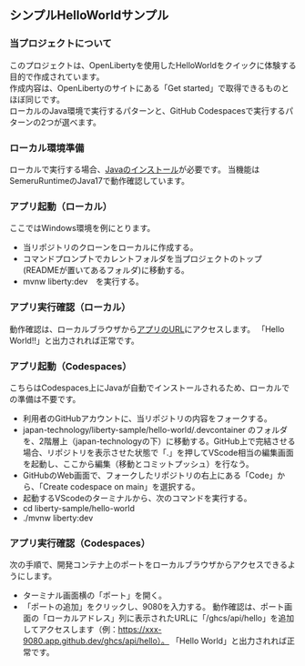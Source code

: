 ## シンプルHelloWorldサンプル
### 当プロジェクトについて
このプロジェクトは、OpenLibertyを使用したHelloWorldをクイックに体験する目的で作成されています。  
作成内容は、OpenLibertyのサイトにある「Get started」で取得できるものとほぼ同じです。  
ローカルのJava環境で実行するパターンと、GitHub Codespacesで実行するパターンの2つが選べます。

### ローカル環境準備
ローカルで実行する場合、[Javaのインストール](https://developer.ibm.com/languages/java/semeru-runtimes/downloads/)が必要です。
当機能はSemeruRuntimeのJava17で動作確認しています。

### アプリ起動（ローカル）
ここではWindows環境を例にとります。
- 当リポジトリのクローンをローカルに作成する。
- コマンドプロンプトでカレントフォルダを当プロジェクトのトップ(READMEが置いてあるフォルダ)に移動する。
- mvnw liberty:dev　を実行する。

### アプリ実行確認（ローカル）
動作確認は、ローカルブラウザから[アプリのURL](http://localhost:9080/ghcs/api/hello)にアクセスします。
「Hello World!!」と出力されれば正常です。

### アプリ起動（Codespaces）
こちらはCodespaces上にJavaが自動でインストールされるため、ローカルでの準備は不要です。
- 利用者のGitHubアカウントに、当リポジトリの内容をフォークする。
- japan-technology/liberty-sample/hello-world/.devcontainer のフォルダを、2階層上（japan-technologyの下）に移動する。GitHub上で完結させる場合、リポジトリを表示させた状態で「.」を押してVScode相当の編集画面を起動し、ここから編集（移動とコミットプッシュ）を行なう。
- GitHubのWeb画面で、フォークしたリポジトリの右上にある「Code」から、「Create codespace on main」を選択する。
- 起動するVScodeのターミナルから、次のコマンドを実行する。
- cd liberty-sample/hello-world
- ./mvnw liberty:dev

### アプリ実行確認（Codespaces）
次の手順で、開発コンテナ上のポートをローカルブラウザからアクセスできるようにします。
- ターミナル画面横の「ポート」を開く。
- 「ポートの追加」をクリックし、9080を入力する。
動作確認は、ポート画面の「ローカルアドレス」列に表示されたURLに「/ghcs/api/hello」を追加してアクセスします（例：https://xxx-9080.app.github.dev/ghcs/api/hello）。
「Hello World」と出力されれば正常です。

